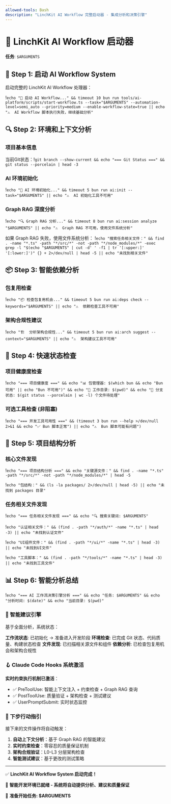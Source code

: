 ```yaml
---
allowed-tools: Bash
description: "LinchKit AI Workflow 完整启动器 - 集成分析和决策引擎"
---
```


# 🚀 LinchKit AI Workflow 启动器

**任务**: `$ARGUMENTS`

## 🔧 Step 1: 启动 AI Workflow System

启动完整的 LinchKit AI Workflow 处理器：

!`echo "🚀 启动 AI Workflow..." && timeout 10 bun run tools/ai-platform/scripts/start-workflow.ts --task="$ARGUMENTS" --automation-level=semi_auto --priority=medium --enable-workflow-state=true || echo "⚠️  AI Workflow 脚本执行失败，继续基础分析"`

## 🔍 Step 2: 环境和上下文分析

### 项目基本信息
当前Git状态：!`git branch --show-current && echo "=== Git Status ===" && git status --porcelain | head -3`

### AI 环境初始化
!`echo "🧠 AI 环境初始化..." && timeout 5 bun run ai:init --task="$ARGUMENTS" || echo "⚠️  AI 初始化工具不可用"`

### Graph RAG 深度分析
!`echo "🔍 Graph RAG 分析..." && timeout 8 bun run ai:session analyze "$ARGUMENTS" || echo "⚠️  Graph RAG 不可用，使用文件系统分析"`

如果 Graph RAG 失败，使用文件系统分析：
!`echo "搜索任务相关文件：" && find . -name "*.ts" -path "*/src/*" -not -path "*/node_modules/*" -exec grep -l "$(echo "$ARGUMENTS" | cut -d' ' -f1 | tr '[:upper:]' '[:lower:]')" {} + 2>/dev/null | head -5 || echo "未找到相关文件"`

## 📦 Step 3: 智能依赖分析

### 包复用检查
!`echo "📦 检查包复用机会..." && timeout 5 bun run ai:deps check --keywords="$ARGUMENTS" || echo "⚠️  依赖检查工具不可用"`

### 架构合规性建议  
!`echo "🏗️  分析架构合规性..." && timeout 5 bun run ai:arch suggest --context="$ARGUMENTS" || echo "⚠️  架构建议工具不可用"`

## 🎯 Step 4: 快速状态检查

### 项目健康度检查
!`echo "=== 项目健康度 ===" && echo "📊 包管理器: $(which bun && echo "Bun 可用" || echo "Bun 不可用")" && echo "📁 工作目录: $(pwd)" && echo "🌳 分支状态: $(git status --porcelain | wc -l) 个文件待处理"`

### 可选工具检查 (非阻塞)
!`echo "=== 开发工具可用性 ===" && (timeout 3 bun run --help >/dev/null 2>&1 && echo "✅ Bun 脚本正常") || echo "⚠️  Bun 脚本可能有问题")`

## 🧠 Step 5: 项目结构分析

### 核心文件发现
!`echo "=== 项目结构分析 ===" && echo "关键源文件：" && find . -name "*.ts" -path "*/src/*" -not -path "*/node_modules/*" | head -5`

!`echo "包结构：" && (ls -la packages/ 2>/dev/null | head -5) || echo "未找到 packages 目录"`

### 任务相关文件发现
!`echo "=== 任务相关文件发现 ===" && echo "🔍 搜索关键词: $ARGUMENTS"`

!`echo "认证相关文件：" && (find . -path "*/auth/*" -name "*.ts" | head -3) || echo "未找到认证文件"`

!`echo "UI组件文件：" && (find . -path "*/ui/*" -name "*.ts" | head -3) || echo "未找到UI文件"`

!`echo "工具脚本：" && (find . -path "*/tools/*" -name "*.ts" | head -3) || echo "未找到工具文件"`

## 📊 Step 6: 智能分析总结

!`echo "=== AI 工作流决策引擎分析 ===" && echo "任务: $ARGUMENTS" && echo "分析时间: $(date)" && echo "当前目录: $(pwd)"`

### 🎯 智能建议引擎

基于全面分析，系统状态：

**工作流状态**: 已初始化 → 准备进入开发阶段
**环境检查**: 已完成 Git 状态、代码质量、构建状态检查
**文件发现**: 已扫描相关源文件和组件
**依赖分析**: 已检查包复用机会和架构合规性

### 🪝 Claude Code Hooks 系统激活

**实时约束执行机制已激活**：
- ✅ PreToolUse: 智能上下文注入 + 约束检查 + Graph RAG 查询
- ✅ PostToolUse: 质量验证 + 架构检查 + 测试建议  
- ✅ UserPromptSubmit: 实时状态监控

### 🚀 下步行动指引

接下来的文件操作将自动触发：
1. **自动上下文分析**：基于 Graph RAG 的智能建议
2. **实时约束检查**：零容忍的质量保证机制
3. **架构合规验证**：L0-L3 分层架构检查
4. **智能测试建议**：基于更改的测试策略

---

✅ **LinchKit AI Workflow System 启动完成！**

🧠 **智能开发环境已就绪 - 系统将自动提供分析、建议和质量保证**

🎯 **准备开始任务: $ARGUMENTS**